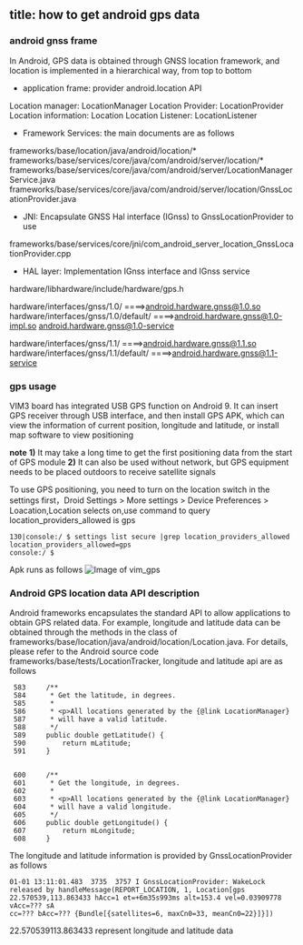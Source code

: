 title: how to get android gps data
---
### android gnss frame
In Android, GPS data is obtained through GNSS location framework, and location is implemented in a hierarchical way, from top to bottom
- application frame: provider android.location API

Location manager: LocationManager
Location Provider: LocationProvider
Location information: Location
Location Listener: LocationListener

- Framework Services: the main documents are as follows

frameworks/base/location/java/android/location/*
frameworks/base/services/core/java/com/android/server/location/*
frameworks/base/services/core/java/com/android/server/LocationManagerService.java
frameworks/base/services/core/java/com/android/server/location/GnssLocationProvider.java

- JNI: Encapsulate GNSS Hal interface (IGnss) to GnssLocationProvider to use

frameworks/base/services/core/jni/com_android_server_location_GnssLocationProvider.cpp

- HAL layer: Implementation IGnss interface and IGnss service

hardware/libhardware/include/hardware/gps.h

hardware/interfaces/gnss/1.0/                        ====>android.hardware.gnss@1.0.so
hardware/interfaces/gnss/1.0/default/         ====>android.hardware.gnss@1.0-impl.so  android.hardware.gnss@1.0-service

hardware/interfaces/gnss/1.1/                        ====>android.hardware.gnss@1.1.so
hardware/interfaces/gnss/1.1/default/         ====>android.hardware.gnss@1.1-service


### gps usage
VIM3 board has integrated USB GPS function on Android 9. It can insert GPS receiver through USB interface, and then install GPS APK, which can view the information of current position, longitude and latitude, or install map software to view positioning

**note** 
**1)** It may take a long time to get the first positioning data from the start of GPS module
**2)** It can also be used without network, but GPS equipment needs to be placed outdoors to receive satellite signals

To use GPS positioning, you need to turn on the location switch in the settings first，Droid Settings > More settings > Device Preferences > Loacation,Location selects on,use command to query location_providers_allowed is gps 
```shell
130|console:/ $ settings list secure |grep location_providers_allowed          
location_providers_allowed=gps
console:/ $ 
```
Apk runs as follows
![Image of vim_gps](/images/vim3/gps.png)

### Android GPS location data API description
Android frameworks encapsulates the standard API to allow applications to obtain GPS related data. For example, longitude and latitude data can be obtained through the methods in the class of frameworks/base/location/java/android/location/Location.java. For details, please refer to the Android source code frameworks/base/tests/LocationTracker, longitude and latitude api are as follows
```shell
 583     /**
 584      * Get the latitude, in degrees.
 585      *
 586      * <p>All locations generated by the {@link LocationManager}
 587      * will have a valid latitude.
 588      */
 589     public double getLatitude() {
 590         return mLatitude;
 591     }


 600     /**
 601      * Get the longitude, in degrees.
 602      *
 603      * <p>All locations generated by the {@link LocationManager}
 604      * will have a valid longitude.
 605      */
 606     public double getLongitude() {
 607         return mLongitude;
 608     }

```
The longitude and latitude information is provided by GnssLocationProvider as follows
```shell
01-01 13:11:01.483  3735  3757 I GnssLocationProvider: WakeLock released by handleMessage(REPORT_LOCATION, 1, Location[gps 22.570539,113.863433 hAcc=1 et=+6m35s993ms alt=153.4 vel=0.03909778 vAcc=??? sA
cc=??? bAcc=??? {Bundle[{satellites=6, maxCn0=33, meanCn0=22}]}])
```
22.570539113.863433 represent longitude and latitude data 

